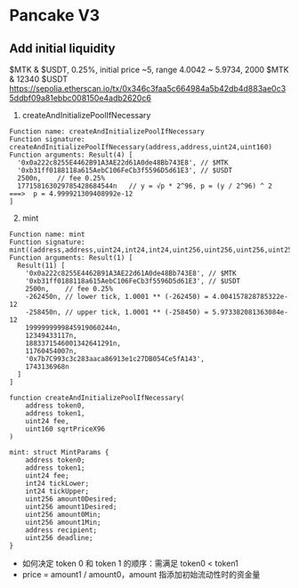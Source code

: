 # Pancake V3

## Add initial liquidity

$MTK & $USDT, 0.25%, initial price ~5, range 4.0042 ~ 5.9734, 2000 $MTK & 12340 $USDT
https://sepolia.etherscan.io/tx/0x346c3faa5c664984a5b42db4d883ae0c35ddbf09a81ebbc008150e4adb2620c6

1. createAndInitializePoolIfNecessary
```log
Function name: createAndInitializePoolIfNecessary
Function signature: createAndInitializePoolIfNecessary(address,address,uint24,uint160)
Function arguments: Result(4) [
  '0x0a222c8255E4462B91A3AE22d61A0de48Bb743E8', // $MTK
  '0xb31ff0188118a615AebC106FeCb3f5596D5d61E3', // $USDT
  2500n,    // fee 0.25%
  177158163029785428684544n   // y = √p * 2^96, p = (y / 2^96) ^ 2   ===>  p = 4.999921309408992e-12
]
```

2. mint
```log
Function name: mint
Function signature: mint((address,address,uint24,int24,int24,uint256,uint256,uint256,uint256,address,uint256))
Function arguments: Result(1) [
  Result(11) [
    '0x0a222c8255E4462B91A3AE22d61A0de48Bb743E8', // $MTK
    '0xb31ff0188118a615AebC106FeCb3f5596D5d61E3', // $USDT
    2500n,    // fee 0.25%
    -262450n, // lower tick, 1.0001 ** (-262450) = 4.004157828785322e-12
    -258450n, // upper tick, 1.0001 ** (-258450) = 5.973382081363084e-12
    1999999999845919060244n,
    12349433117n,
    1883371546001342641291n,
    11760454007n,
    '0x7b7C993c3c283aaca86913e1c27DB054Ce5fA143',
    1743136968n
  ]
]
```

```solidity
function createAndInitializePoolIfNecessary(
    address token0,
    address token1,
    uint24 fee,
    uint160 sqrtPriceX96
)

mint: struct MintParams {
    address token0;
    address token1;
    uint24 fee;
    int24 tickLower;
    int24 tickUpper;
    uint256 amount0Desired;
    uint256 amount1Desired;
    uint256 amount0Min;
    uint256 amount1Min;
    address recipient;
    uint256 deadline;
}
```

- 如何决定 token 0 和 token 1 的顺序：需满足 token0 < token1
- price = amount1 / amount0，amount 指添加初始流动性时的资金量
